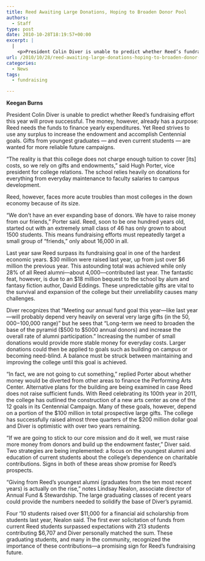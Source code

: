 ```yaml
---
title: Reed Awaiting Large Donations, Hoping to Broaden Donor Pool
authors: 
  - Staff
type: post
date: 2010-10-28T18:19:57+00:00
excerpt: |
  |
    <p>President Colin Diver is unable to predict whether Reed’s fundraising  effort this year will prove successful. The money, however, already has a  purpose: Reed needs the funds to finance yearly expenditures.</p>
url: /2010/10/28/reed-awaiting-large-donations-hoping-to-broaden-donor-pool/
categories:
  - News
tags:
  - fundraising

---
```

**Keegan Burns**

President Colin Diver is unable to predict whether Reed’s fundraising effort this year will prove successful. The money, however, already has a purpose: Reed needs the funds to finance yearly expenditures. Yet Reed strives to use any surplus to increase the endowment and accomplish Centennial goals. Gifts from youngest graduates — and even current students — are wanted for more reliable future campaigns.

“The reality is that this college does not charge enough tuition to cover [its] costs, so we rely on gifts and endowments,” said Hugh Porter, vice president for college relations. The school relies heavily on donations for everything from everyday maintenance to faculty salaries to campus development.

Reed, however, faces more acute troubles than most colleges in the down economy because of its size.

“We don’t have an ever expanding base of donors. We have to raise money from our friends,” Porter said. Reed, soon to be one hundred years old, started out with an extremely small class of 46 has only grown to about 1500 students. This means fundraising efforts must repeatedly target a small group of “friends,” only about 16,000 in all.

Last year saw Reed surpass its fundraising goal in one of the hardest economic years. $30 million were raised last year, up from just over $6 million the previous year. This astounding total was achieved while only 28% of all Reed alumni—about 4,000—contributed last year. The fantastic feat, however, is due to an $18 million bequest to the school by alum and fantasy fiction author, David Eddings. These unpredictable gifts are vital to the survival and expansion of the college but their unreliability causes many challenges.

Diver recognizes that “Meeting our annual fund goal this year—like last year—will probably depend very heavily on several very large gifts (in the $50,000-$100,000 range)” but he sees that “Long-term we need to broaden the base of the pyramid ($500 to $5000 annual donors) and increase the overall rate of alumni participation.” Increasing the number of small donations would provide more stable money for everyday costs. Larger donations could then be applied to goals such as building on campus or becoming need-blind. A balance must be struck between maintaining and improving the college until this goal is achieved.

“In fact, we are not going to cut something,” replied Porter about whether money would be diverted from other areas to finance the Performing Arts Center. Alternative plans for the building are being examined in case Reed does not raise sufficient funds. With Reed celebrating its 100th year in 2011, the college has outlined the construction of a new arts center as one of the 12 goals in its Centennial Campaign. Many of these goals, however, depend on a portion of the $100 million in total prospective large gifts. The college has successfully raised almost three quarters of the $200 million dollar goal and Diver is optimistic with over two years remaining.

“If we are going to stick to our core mission and do it well, we must raise more money from donors and build up the endowment faster,” Diver said. Two strategies are being implemented: a focus on the youngest alumni and education of current students about the college’s dependence on charitable contributions. Signs in both of these areas show promise for Reed’s prospects.

“Giving from Reed’s youngest alumni (graduates from the ten most recent years) is actually on the rise,” notes Lindsay Nealon, associate director of Annual Fund & Stewardship. The large graduating classes of recent years could provide the numbers needed to solidify the base of Diver’s pyramid.

Four ‘10 students raised over $11,000 for a financial aid scholarship from students last year, Nealon said. The first ever solicitation of funds from current Reed students surpassed expectations with 213 students contributing $6,707 and Diver personally matched the sum. These graduating students, and many in the community, recognized the importance of these contributions—a promising sign for Reed’s fundraising future.